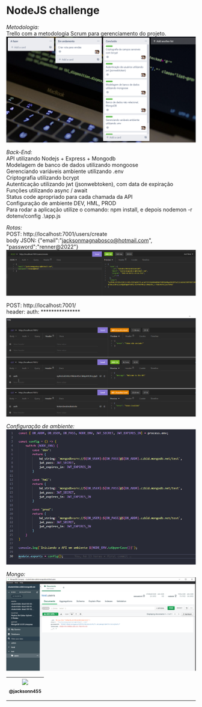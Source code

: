 NodeJS challenge
===============================================

*Metodologia:* <br>
Trello com a metodologia Scrum para gerenciamento do projeto. <br>
 ![](https://github.com/jacksonn455/Challenge-BackEnd/blob/main/imagens/trello.png) <br>

*Back-End:* <br>
API utilizando Nodejs + Express + Mongodb <br>
Modelagem de banco de dados utilizando mongoose <br>
Gerenciando variáveis ambiente utilizando .env <br>
Criptografia utilizando bcrypt <br>
Autenticação utilizando jwt (jsonwebtoken), com data de expiração <br>
Funções utilizando async / await <br>
Status code apropriado para cada chamada da API <br>
Configuração de ambiente DEV, HML, PROD <br>
Para rodar a aplicação utilize o comando: npm install, e depois nodemon -r dotenv/config .\app.js <br>

*Rotas:* <br>
POST: http://localhost:7001/users/create <br>
body JSON: {"email":"jacksonmagnabosco@hotmail.com", "password":"renner@2022"} <br>
 ![](https://github.com/jacksonn455/Challenge-BackEnd/blob/main/imagens/jwt%2Bbcrypt.png) <br>

POST: http://localhost:7001/ <br>
header: auth: *************** <br>
![](https://github.com/jacksonn455/Challenge-BackEnd/blob/main/imagens/jwt.png) <br>

*Configuração de ambiente:* <br>
![](https://github.com/jacksonn455/Challenge-BackEnd/blob/main/imagens/ambiente.png) <br>

*Mongo:* <br>
![](https://github.com/jacksonn455/Challenge-BackEnd/blob/main/imagens/bcrypt.png) <br>

 | [<img src="https://avatars1.githubusercontent.com/u/46221221?s=460&u=0d161e390cdad66e925f3d52cece6c3e65a23eb2&v=4" width=115><br><sub>@jacksonn455</sub>](https://github.com/jacksonn455) |
  | :---: |

--------------------
